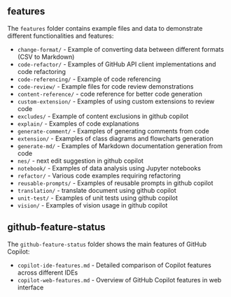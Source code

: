 ## features

The `features` folder contains example files and data to demonstrate different functionalities and features:

- `change-format/` - Example of converting data between different formats (CSV to Markdown)
- `code-refactor/` - Examples of GitHub API client implementations and code refactoring
- `code-referencing/` - Example of code referencing
- `code-review/` - Example files for code review demonstrations
- `content-reference/` - code reference for better code generation
- `custom-extension/` - Examples of using custom extensions to review code
- `excludes/` - Example of content exclusions in github copilot
- `explain/` - Examples of code explanations
- `generate-comment/` - Examples of generating comments from code
- `extension/` - Examples of class diagrams and flowcharts generation
- `generate-md/` - Examples of Markdown documentation generation from code
- `nes/` - next edit suggestion in github copilot       
- `notebook/` - Examples of data analysis using Jupyter notebooks
- `refactor/` - Various code examples requiring refactoring
- `reusable-prompts/` - Examples of reusable prompts in github copilot
- `translation/` - translate document using github copilot
- `unit-test/` - Examples of unit tests using github copilot
- `vision/` - Examples of vision usage in github copilot


## github-feature-status

The `github-feature-status` folder shows the main features of GitHub Copilot:

- `copilot-ide-features.md` - Detailed comparison of Copilot features across different IDEs
- `copilot-web-features.md` - Overview of GitHub Copilot features in web interface
